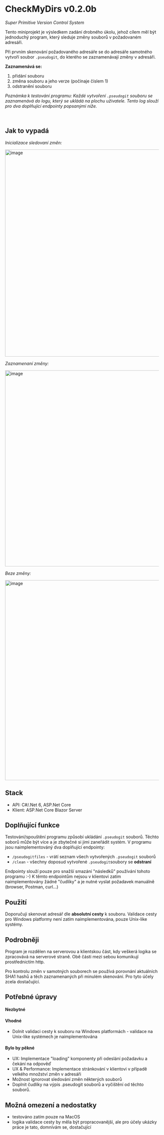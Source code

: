 # CheckMyDirs v0.2.0b
_Super Primitive Version Control System_

Tento miniprojekt je výsledkem zadání drobného úkolu, jehož cílem měl být jednoduchý program, který sleduje změny souborů v požadovaném adresáři.

Při prvním skenování požadovaného adresáře se do adresáře samotného vytvoří soubor `.pseudogit`, do kterého se zaznamenávají změny v adresáři.

**Zaznamenává se:**
1) přidání souboru
2) změna souboru a jeho verze (počínaje číslem 1)
3) odstranění souboru

_Poznámka k testování programu: Každé vytvoření `.pseudogit` souboru se zaznamenává do logu, který se ukládá na plochu uživatele. Tento log slouží pro
dva doplňující endpointy popsanými níže._

<br>

## Jak to vypadá

_Inicializace sledovaní změn:_

<img width="679" alt="image" src="https://user-images.githubusercontent.com/91826791/178426367-576f1c23-fef8-45df-9bed-264d7968770c.png">
<br>


_Zaznamenaní změny:_

<img width="643" alt="image" src="https://user-images.githubusercontent.com/91826791/178426687-d47bebf5-301b-45b0-8b26-c7e3a7808fc0.png">
<br>

_Beze změny:_

<img width="656" alt="image" src="https://user-images.githubusercontent.com/91826791/178427649-67956fea-76f9-42c2-8290-404b252d6e89.png">
<br>

## Stack
  - API: C#/.Net 6, ASP.Net Core
  - Klient: ASP.Net Core Blazor Server


## Doplňující funkce
Testování/spouštění programu způsobí ukládání `.pseudogit` souborů. Těchto soborů může být více a je zbytečné si jimi zaneřádit systém.
V programu jsou naimplementováný dva doplňující endpointy:

- `/pseudogitfiles` - vrátí seznam všech vytvořených `.pseudogit` souborů
- `/clean` - všechny doposud vytvořené `.pseudogit`soubory se **odstraní**

Endpointy slouží pouze pro snažší smazání "následků" používání tohoto programu :-)
K těmto endpointům nejsou v klientovi zatím naimplementovány žádné "čudlíky" a je nutné vyslat požadavek manuálně (browser, Postman, curl...)


## Použití
Doporučuji skenovat adresář dle **absolutní cesty** k souboru. Validace cesty pro Windows platformy není zatím naimplementována, pouze Unix-like systémy. 

## Podrobněji
Program je rozdělen na serverovou a klientskou část, kdy veškerá logika se zpracovává na serverové straně. Obě části mezi sebou komunikují prostřednictím
http.

Pro kontrolu změn v samotných souborech se používá porovnání aktuálních SHA1 hashů a těch zaznamenaných při minulém skenování. 
Pro tyto účely zcela dostačující. 


## Potřebné úpravy

#### Nezbytné


#### Vhodné
- Dolnit validaci cesty k souboru na Windows platformách - validace na Unix-like systémech je naimplementována

#### Bylo by pěkné
- UX: Implementace "loading" komponenty při odeslání požadavku a čekání na odpověď
- UX & Performance: Implementace stránkování v klientovi v případě velkého množství změn v adresáři
- Možnost ignorovat sledování změn některých souborů
- Doplnit čudlíky na výpis .pseudogit souborů a vyčištění od těchto souborů.
  
## Možná omezení a nedostatky
- testováno zatím pouze na MacOS
- logika validace cesty by měla být propracovanější, ale pro účely ukázky práce je tato, domnívám se, dostačující
